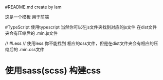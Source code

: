 #README.md
create by lam

这是一个模板  用于前端   

#TypeScript
使用typescript  当然你可以在js文件夹找到对应的js文件
在dist文件夹会有压缩后的 .min.js文件


// #Less
// 使用less  你不能找到 相应的css文件，但是在dist文件夹会有相应的压缩后的 .min.css文件

# 使用sass(scss) 构建css




